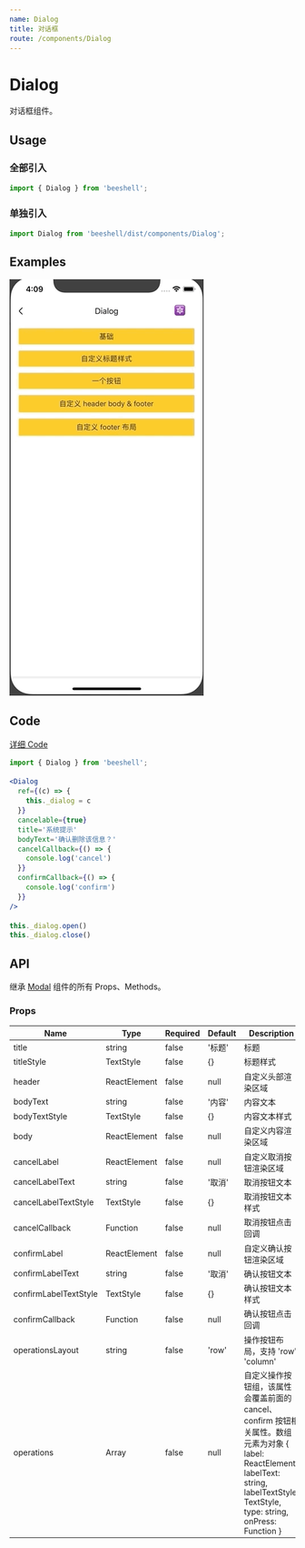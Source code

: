 ```yaml
---
name: Dialog
title: 对话框
route: /components/Dialog
---
```



# Dialog
对话框组件。

## Usage

### 全部引入
```js
import { Dialog } from 'beeshell';
```

### 单独引入
```js
import Dialog from 'beeshell/dist/components/Dialog';
```

## Examples

![image](../images/Dialog/1.gif)

## Code
[详细 Code](https://github.com/Meituan-Dianping/beeshell/tree/master/examples/Dialog/index.tsx)

```jsx
import { Dialog } from 'beeshell';

<Dialog
  ref={(c) => {
    this._dialog = c
  }}
  cancelable={true}
  title='系统提示'
  bodyText='确认删除该信息？'
  cancelCallback={() => {
    console.log('cancel')
  }}
  confirmCallback={() => {
    console.log('confirm')
  }}
/>

this._dialog.open()
this._dialog.close()
```

## API

继承 [Modal](./Modal.md) 组件的所有 Props、Methods。

### Props

| Name | Type | Required | Default | Description |
| ---- | ---- | ---- | ---- | ---- |
| title | string | false | '标题' | 标题 |
| titleStyle | TextStyle | false | {} | 标题样式 |
| header | ReactElement | false | null | 自定义头部渲染区域 |
| bodyText | string | false | '内容' | 内容文本 |
| bodyTextStyle | TextStyle | false | {} | 内容文本样式 |
| body | ReactElement | false | null | 自定义内容渲染区域 |
| cancelLabel | ReactElement | false | null | 自定义取消按钮渲染区域 |
| cancelLabelText | string | false | '取消' | 取消按钮文本 |
| cancelLabelTextStyle | TextStyle | false | {} | 取消按钮文本样式 |
| cancelCallback | Function | false | null | 取消按钮点击回调 |
| confirmLabel | ReactElement | false | null | 自定义确认按钮渲染区域 |
| confirmLabelText | string | false | '取消' | 确认按钮文本 |
| confirmLabelTextStyle | TextStyle | false | {} | 确认按钮文本样式 |
| confirmCallback | Function | false | null | 确认按钮点击回调 |
| operationsLayout | string | false | 'row' | 操作按钮布局，支持 'row' 'column' |
| operations | Array | false | null | 自定义操作按钮组，该属性会覆盖前面的 cancel、confirm 按钮相关属性。数组元素为对象 { label: ReactElement, labelText: string, labelTextStyle: TextStyle, type: string, onPress: Function } |
